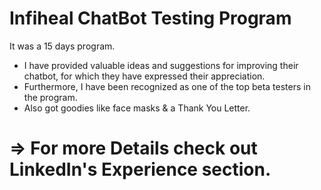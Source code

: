 # Infiheal ChatBot Testing Program
 It was a 15 days program.
- I have provided valuable ideas and suggestions for improving their chatbot, for which they have expressed their appreciation. 
- Furthermore, I have been recognized as one of the top beta testers in the program.
- Also got goodies like face masks & a Thank You Letter.
# => For more Details check out LinkedIn's Experience section. 
